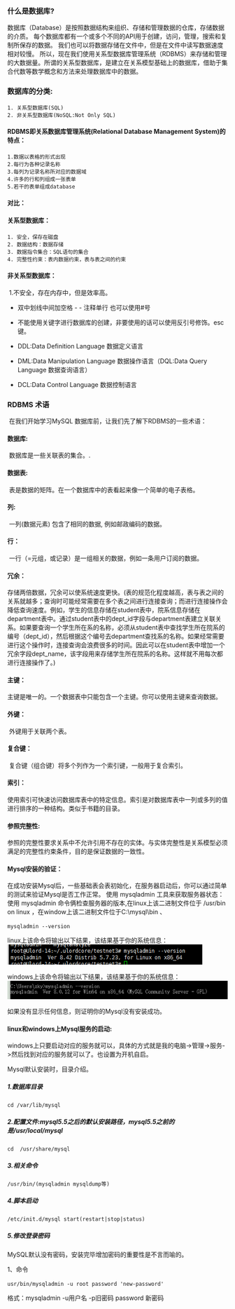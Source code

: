 ### 什么是数据库?

数据库（Database）是按照数据结构来组织、存储和管理数据的仓库，存储数据的介质。
每个数据库都有一个或多个不同的API用于创建，访问，管理，搜索和复制所保存的数据。
我们也可以将数据存储在文件中，但是在文件中读写数据速度相对较慢。
所以，现在我们使用关系型数据库管理系统（RDBMS）来存储和管理的大数据量。所谓的关系型数据库，是建立在关系模型基础上的数据库，借助于集合代数等数学概念和方法来处理数据库中的数据。

### 数据库的分类:
 	1. 关系型数据库(SQL)
 	2. 非关系型数据库(NoSQL:Not Only SQL)

#### RDBMS即关系数据库管理系统(Relational Database Management System)的特点：

	1.数据以表格的形式出现
	2.每行为各种记录名称
	3.每列为记录名称所对应的数据域
	4.许多的行和列组成一张表单
	5.若干的表单组成database

#### 对比：

#### 关系型数据库：

 	1. 安全，保存在磁盘
 	2. 数据结构：数据存储
 	3. 数据指令集合：SQL语句的集合
 	4. 完整性约束：表内数据约束，表与表之间的约束

#### 非关系型数据库：

​	1.不安全，存在内存中，但是效率高。



- 双中划线中间加空格 - - 注释单行 也可以使用#号

- 不能使用关键字进行数据库的创建，非要使用的话可以使用反引号修饰。esc键。

- DDL:Data Definition Language 数据定义语言

- DML:Data Manipulation Language 数据操作语言（DQL:Data Query Language 数据查询语言）

- DCL:Data Control Language 数据控制语言

### **RDBMS 术语** 

​	在我们开始学习MySQL 数据库前，让我们先了解下RDBMS的一些术语：

#### **数据库:** 

​	数据库是一些关联表的集合。.

#### **数据表:** 

​	表是数据的矩阵。在一个数据库中的表看起来像一个简单的电子表格。

#### 列:

​	一列(数据元素) 包含了相同的数据,      例如邮政编码的数据。

#### 行：

​	一行（=元组，或记录）是一组相关的数据，例如一条用户订阅的数据。

#### **冗余**：

​	存储两倍数据，冗余可以使系统速度更快。(表的规范化程度越高，表与表之间的关系就越多；查询时可能经常需要在多个表之间进行连接查询；而进行连接操作会降低查询速度。例如，学生的信息存储在student表中，院系信息存储在department表中。通过student表中的dept_id字段与department表建立关联关系。如果要查询一个学生所在系的名称，必须从student表中查找学生所在院系的编号（dept_id），然后根据这个编号去department查找系的名称。如果经常需要进行这个操作时，连接查询会浪费很多的时间。因此可以在student表中增加一个冗余字段dept_name，该字段用来存储学生所在院系的名称。这样就不用每次都进行连接操作了。)

#### **主键**：

​	主键是唯一的。一个数据表中只能包含一个主键。你可以使用主键来查询数据。

#### **外键：**

​	外键用于关联两个表。

#### 复合键：

​	复合键（组合键）将多个列作为一个索引键，一般用于复合索引。

#### 索引：

​	使用索引可快速访问数据库表中的特定信息。索引是对数据库表中一列或多列的值进行排序的一种结构。类似于书籍的目录。

#### 参照完整性: 

​	参照的完整性要求关系中不允许引用不存在的实体。与实体完整性是关系模型必须满足的完整性约束条件，目的是保证数据的一致性。

#### **Mysql安装的验证：**

​	在成功安装Mysql后，一些基础表会表初始化，在服务器启动后，你可以通过简单的测试来验证Mysql是否工作正常。
使用 mysqladmin 工具来获取服务器状态：
使用 mysqladmin 命令俩检查服务器的版本,在linux上该二进制文件位于 /usr/bin on linux ，在window上该二进制文件位于C:\mysql\bin 、

`mysqladmin --version`

linux上该命令将输出以下结果，该结果基于你的系统信息：
![img](../images/mysql-version_linux.png)

windows上该命令将输出以下结果，该结果基于你的系统信息：
![img](../images/mysql-version_win.png)

如果没有显示任何信息，则证明你的Mysql没有安装成功。

#### **linux和windows上Mysql服务的启动:**

windows上只要启动对应的服务就可以，具体的方式就是我的电脑->管理->服务->然后找到对应的服务就可以了。也设置为开机自启。

Mysql默认安装时，目录介绍。

##### 1.数据库目录

`cd /var/lib/mysql`

##### 2.配置文件:mysql5.5之后的默认安装路径，mysql5.5之前的是/usr/local/mysql

`cd  /usr/share/mysql`

##### 3.相关命令

`/usr/bin/(mysqladmin mysqldump等)`

##### 4.脚本启动

`/etc/init.d/mysql start(restart|stop|status)`

##### 5.修改登录密码

 MySQL默认没有密码，安装完毕增加密码的重要性是不言而喻的。

  1、命令

  `usr/bin/mysqladmin -u root password 'new-password'`

  格式：mysqladmin -u用户名 -p旧密码 password 新密码

 